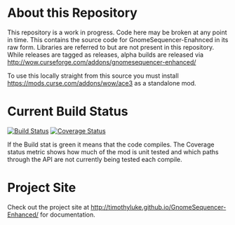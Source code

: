 About this Repository
===================================
This repository is a work in progress.  Code here may be broken at any point in time.  This contains the source code for GnomeSequencer-Enahnced in its raw form.  Libraries are referred to but are not present in this repository.  While releases are tagged as releases, alpha builds are released via http://wow.curseforge.com/addons/gnomesequencer-enhanced/  

To use this locally straight from this source you must install https://mods.curse.com/addons/wow/ace3 as a standalone mod.

Current Build Status
===================================
[![Build Status](https://travis-ci.org/TimothyLuke/GnomeSequencer-Enhanced.svg?branch=master)](https://travis-ci.org/TimothyLuke/GnomeSequencer-Enhanced) [![Coverage Status](https://coveralls.io/repos/github/TimothyLuke/GnomeSequencer-Enhanced/badge.svg?branch=master)](https://coveralls.io/github/TimothyLuke/GnomeSequencer-Enhanced?branch=master)

If the Build stat is green it means that the code compiles.  The Coverage status metric shows how much of the mod is unit tested and which paths through the API are not currently being tested each compile.

Project Site
===================================
Check out the project site at http://timothyluke.github.io/GnomeSequencer-Enhanced/ for documentation.



